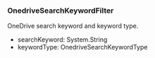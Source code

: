 ### OnedriveSearchKeywordFilter
OneDrive search keyword and keyword type.

- searchKeyword: System.String
- keywordType: OnedriveSearchKeywordType
